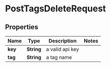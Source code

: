 

# PostTagsDeleteRequest


## Properties

| Name | Type | Description | Notes |
|------------ | ------------- | ------------- | -------------|
|**key** | **String** | a valid api key |  |
|**tag** | **String** | a tag name |  |



